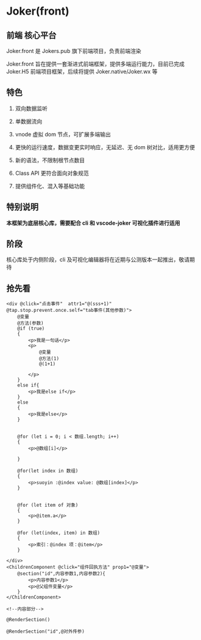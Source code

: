 # Joker(front)

## 前端 核心平台

Joker.front 是 Jokers.pub 旗下前端项目，负责前端渲染

Joker.front 旨在提供一套渐进式前端框架，提供多端运行能力，目前已完成 Joker.H5 前端项目框架，后续将提供 Joker.native/Joker.wx 等

## 特色

1. 双向数据监听

2. 单数据流向

3. vnode 虚拟 dom 节点，可扩展多端输出

4. 更快的运行速度，数据变更实时响应，无延迟、无 dom 树对比，适用更方便

5. 新的语法，不限制根节点数目

6. Class API 更符合面向对象规范

7. 提供组件化、混入等基础功能

## 特别说明

**本框架为底层核心库，需要配合 cli 和 vscode-joker 可视化插件进行适用**

## 阶段

核心库处于内侧阶段，cli 及可视化编辑器将在近期与公测版本一起推出，敬请期待

## 抢先看

```
<div @click="点击事件"  attr1="@(sss+1)" @tap.stop.prevent.once.self="tab事件(其他参数)">
    @变量
    @方法(参数)
    @if (true)
    {
        <p>我是一句话</p>
        <p>
            @变量
            @方法(1)
            @(1+1)

        </p>
    }
    else if{
        <p>我是else if</p>
    }
    else
    {
        <p>我是else</p>
    }


    @for (let i = 0; i < 数组.length; i++)
    {
        <p>@数组[i]</p>

    }

    @for(let index in 数组)
    {
        <p>suoyin :@index value: @数组[index]</p>
    }


    @for (let item of 对象)
    {
        <p>@item.a</p>
    }

    @for (let(index, item) in 数组)
    {
        <p>索引：@index 项：@item</p>
    }

</div>
<ChildrenComponent @click="组件回执方法" prop1="@变量">
    @section("id",内容参数1,内容参数2){
        <p>内容参数1</p>
        <p>@父组件变量</p>
    }
</ChildrenComponent>

<!--内容部分-->

@RenderSection()

@RenderSection("id",@对外传参)
```


